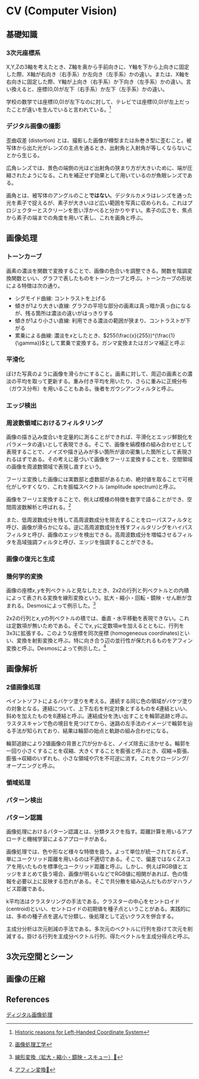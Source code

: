 # CV (Computer Vision)

## 基礎知識

### 3次元座標系

X,Y,Zの3軸を考えたとき、Z軸を奥から手前向きに、Y軸を下から上向きに固定した際、X軸が右向き（右手系）か左向き（左手系）かの違い。または、X軸を右向きに固定した際、Y軸が上向き（右手系）か下向き（左手系）かの違い。言い換えると、座標(0,0)が左下（右手系）か左下（左手系）かの違い。

学校の数学では座標(0,0)が左下なのに対して、テレビでは座標(0,0)が左上だったことが違いを生んでいると言われている。[^stackoverflow_2011]
[^stackoverflow_2011]: [Historic reasons for Left-Handed Coordinate System](https://stackoverflow.com/questions/6698817/historic-reasons-for-left-handed-coordinate-system)

### デジタル画像の撮影

歪曲収差 (distortion) とは、撮影した画像が樽型または糸巻き型に歪むこと。被写体から出た光がレンズの主点を通るとき、出射角と入射角が等しくならないことから生じる。

広角レンズでは、景色の端側の光ほど出射角の狭まり方が大きいために、端が圧縮されたようになる。これを補正せず効果として用いているのが魚眼レンズである。

画角とは、被写体のアングルのこと**ではない**。デジタルカメラはレンズを通った光を素子で捉えるが、素子が大きいほど広い範囲を写真に収められる。これはプロジェクターとスクリーンを思い浮かべると分かりやすい。素子の広さを、焦点から素子の端までの角度を用いて表し、これを画角と呼ぶ。

## 画像処理

### トーンカーブ

画素の濃淡を関数で変換することで、画像の色合いを調整できる。関数を階調変換関数といい、グラフで表したものをトーンカーブと呼ぶ。トーンカーブの形状による特徴は次の通り。

- シグモイド曲線: コントラストを上げる
- 傾きが1より大きい直線: グラフの平坦な部分の画素は真っ暗か真っ白になるが、残る箇所は濃淡の違いがはっきりする
- 傾きが1より小さい直線: 利用できる濃淡の範囲が狭まり、コントラストが下がる
- 累乗による曲線: 濃淡を$x$としたとき、$255(\frac{x}{255})^{\frac{1}{\gamma}}$として累乗で変換する。ガンマ変換またはガンマ補正と呼ぶ

### 平滑化

ぼけた写真のように画像を滑らかにすること。画素に対して、周辺の画素との濃淡の平均を取って更新する。重み付き平均を用いたり、さらに重みに正規分布（ガウス分布）を用いることもある。後者をガウシアンフィルタと呼ぶ。

### エッジ検出

### 周波数領域におけるフィルタリング

画像の描き込み度合いを定量的に測ることができれば、平滑化とエッジ鮮鋭化をパラメータの違いとして表現できる。そこで、画像を縞模様の組み合わせとして表現することで、ノイズや描き込みが多い箇所が波の密集した箇所として表現されるはずである。その考えに基づいて画像をフーリエ変換することを、空間領域の画像を周波数領域で表現し直すという。

フーリエ変換した画像には実数部と虚数部があるため、絶対値を取ることで可視化がしやすくなり、これを振幅スペクトル (amplitude spectrum)と呼ぶ。

画像をフーリエ変換することで、例えば模様の特徴を数字で語ることができ、空間周波数解析と呼ばれる。[^yama_2017]
[^yama_2017]: [画像処理工学](http://imgprolab.sys.fit.ac.jp/~yama/imgproc/lec/imgproc_imgfreq_2017.pdf)

また、低周波数成分を残して高周波数成分を除去することをローパスフィルタと呼び、画像が滑らかになる。逆に高周波数成分を残すフィルタリングをハイパスフィルタと呼び、画像のエッジを検出できる。高周波数成分を増幅させるフィルタを高域強調フィルタと呼び、エッジを強調することができる。

### 画像の復元と生成

### 幾何学的変換

画像の座標$x,y$を列ベクトルと見なしたとき、2x2の行列と列ベクトルとの内積によって表される変換を線形変換という。拡大・縮小・回転・鏡映・せん断が含まれる。Desmosによって例示した。[^desmos_linear]
[^desmos_linear]: [線形変換（拡大・縮小・鏡映・スキュー）](https://www.desmos.com/calculator/tvecrez3xu)[🔐](https://www.desmos.com/calculator/yupcktxb59)

2x2の行列と$x,y$の列ベクトルの積では、垂直・水平移動を表現できない。これは定数項が無いためである。そこで$x,y$に定数項$w$を加えるとともに、行列を3x3に拡張する。このような座標を同次座標 (homogeneous coordinates)といい、変換を射影変換と呼ぶ。特に向き合う辺の並行性が保たれるものをアフィン変換と呼ぶ。Desmosによって例示した。[^desmos_affine]
[^desmos_affine]: [アフィン変換](https://www.desmos.com/calculator/zikfcsr1bf)[🔐](https://www.desmos.com/calculator/ewqiowzhne)

## 画像解析

### 2値画像処理

ペイントソフトによるバケツ塗りを考える。連続する同じ色の領域がバケツ塗りの対象となる。連結について、上下左右を判定対象とするものを4連結といい、斜めを加えたものを8連結と呼ぶ。連結成分を洗い出すことを輪郭追跡と呼ぶ。ラスタスキャンで色の境目を見つけてから、迷路の左手法のイメージで輪郭を辿る手法が知られており、結果は輪郭の始点と軌跡の組み合わせになる。

輪郭追跡により2値画像の背景と穴が分かると、ノイズ除去に活かせる。輪郭を一回り小さくすることを収縮、大きくすることを膨張と呼ぶとき、収縮→膨張、膨張→収縮のいずれも、小さな領域や穴を不可逆に消す。これをクロージング/オープニングと呼ぶ。

### 領域処理

### パターン検出

### パターン認識

画像処理におけるパターン認識とは、分類タスクを指す。距離計算を用いるアプローチと機械学習によるアプローチがある。

画像処理では、色や形など様々な特徴を扱う。よって単位が統一されておらず、単にユークリッド距離を用いるのは不適切である。そこで、偏差ではなくZスコアを用いたものを標準化ユークリッド距離と呼ぶ。しかし、例えばRGB値とエッジをまとめて扱う場合、画像が明るいなどでRGB値に相関があれば、色の情報を必要以上に反映する恐れがある。そこで共分散を組み込んだものがマハラノビス距離である。

k平均法はクラスタリングの手法である。クラスターの中心をセントロイド (centroid)といい、セントロイドの初期値を種子点ということがある。実践的には、多めの種子点を選んで分類し、後処理として近いクラスを併合する。

主成分分析は次元削減の手法である。多次元のベクトルに行列を掛けて次元を削減する。掛ける行列を主成分ベクトル行列、得たベクトルを主成分得点と呼ぶ。

## 3次元空間とシーン

## 画像の圧縮

## References

[ディジタル画像処理](https://amzn.to/4bfCzu7)
